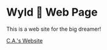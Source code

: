 # Wyld 💜 Web Page

This is a web site for the big dreamer!

[C.A.'s Website](https://clayto30.github.io/wyldehart/)